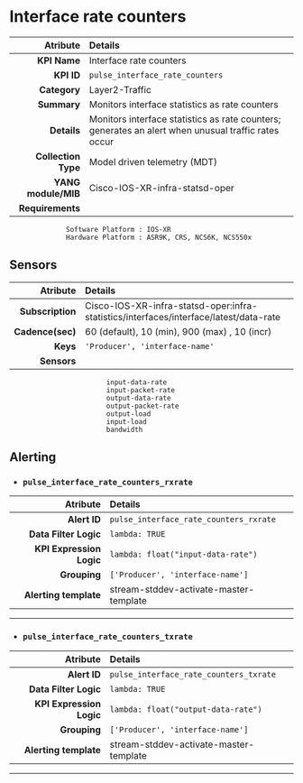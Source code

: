 
Interface rate counters
====
Atribute|Details
---:|:---
**KPI Name**    | Interface rate counters
**KPI ID**      | `pulse_interface_rate_counters`
**Category**    | Layer2-Traffic
**Summary**     | Monitors interface statistics as rate counters
**Details**     | Monitors interface statistics as rate counters; generates an alert when unusual traffic rates occur
**Collection Type** | Model driven telemetry (MDT)
**YANG module/MIB** | Cisco-IOS-XR-infra-statsd-oper
**Requirements**    |
                  Software Platform : IOS-XR
                  Hardware Platform : ASR9K, CRS, NCS6K, NCS550x
Sensors
---
Atribute|Details
---:|:---
**Subscription** | Cisco-IOS-XR-infra-statsd-oper:infra-statistics/interfaces/interface/latest/data-rate
**Cadence(sec)** | 60 (default), 10 (min), 900 (max) , 10 (incr)
**Keys**         | `'Producer', 'interface-name'`
**Sensors**      |
                            input-data-rate
                            input-packet-rate
                            output-data-rate
                            output-packet-rate
                            output-load
                            input-load
                            bandwidth
     
Alerting
---

* ### `pulse_interface_rate_counters_rxrate`
Atribute|Details
---:|:---
**Alert ID**             | ```pulse_interface_rate_counters_rxrate```
**Data Filter Logic**    | ```lambda: TRUE```
**KPI Expression Logic** | ```lambda: float("input-data-rate")```
**Grouping**             | ```['Producer', 'interface-name']```
**Alerting template**    | stream-stddev-activate-master-template
---

* ### `pulse_interface_rate_counters_txrate`
Atribute|Details
---:|:---
**Alert ID**             | ```pulse_interface_rate_counters_txrate```
**Data Filter Logic**    | ```lambda: TRUE```
**KPI Expression Logic** | ```lambda: float("output-data-rate")```
**Grouping**             | ```['Producer', 'interface-name']```
**Alerting template**    | stream-stddev-activate-master-template
---

